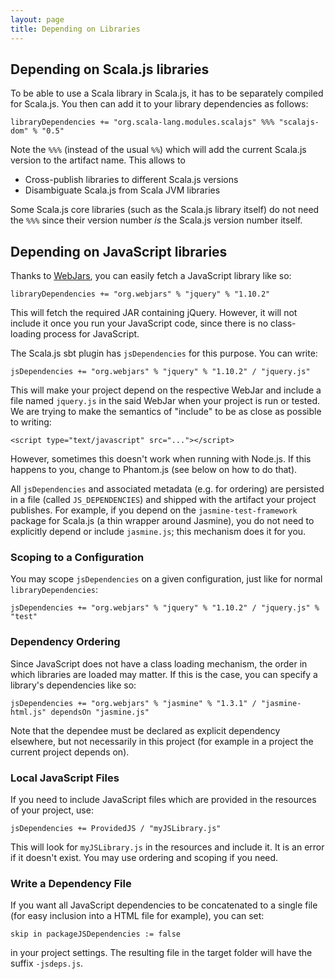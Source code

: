 ```yaml
---
layout: page
title: Depending on Libraries
---
```


## Depending on Scala.js libraries

To be able to use a Scala library in Scala.js, it has to be separately compiled for Scala.js. You then can add it to your library dependencies as follows:

    libraryDependencies += "org.scala-lang.modules.scalajs" %%% "scalajs-dom" % "0.5"

Note the `%%%` (instead of the usual `%%`) which will add the current Scala.js version to the artifact name. This allows to

- Cross-publish libraries to different Scala.js versions
- Disambiguate Scala.js from Scala JVM libraries

Some Scala.js core libraries (such as the Scala.js library itself) do not need the `%%%` since their version number *is* the Scala.js version number itself.

## Depending on JavaScript libraries

Thanks to [WebJars](http://www.webjars.org/), you can easily fetch a JavaScript library like so:

    libraryDependencies += "org.webjars" % "jquery" % "1.10.2"

This will fetch the required JAR containing jQuery. However, it will not include it once you run your JavaScript code, since there is no class-loading process for JavaScript.

The Scala.js sbt plugin has `jsDependencies` for this purpose. You can write:

    jsDependencies += "org.webjars" % "jquery" % "1.10.2" / "jquery.js"

This will make your project depend on the respective WebJar and include a file named `jquery.js` in the said WebJar when your project is run or tested. We are trying to make the semantics of "include" to be as close as possible to writing:

    <script type="text/javascript" src="..."></script>

However, sometimes this doesn't work when running with Node.js. If this happens to you, change to Phantom.js (see below on how to do that).

All `jsDependencies` and associated metadata (e.g. for ordering) are persisted in a file (called `JS_DEPENDENCIES`) and shipped with the artifact your project publishes. For example, if you depend on the `jasmine-test-framework` package for Scala.js (a thin wrapper around Jasmine), you do not need to explicitly depend or include `jasmine.js`; this mechanism does it for you.

### Scoping to a Configuration

You may scope `jsDependencies` on a given configuration, just like for normal `libraryDependencies`:

    jsDependencies += "org.webjars" % "jquery" % "1.10.2" / "jquery.js" % "test"

### Dependency Ordering

Since JavaScript does not have a class loading mechanism, the order in which libraries are loaded may matter. If this is the case, you can specify a library's dependencies like so:

    jsDependencies += "org.webjars" % "jasmine" % "1.3.1" / "jasmine-html.js" dependsOn "jasmine.js"

Note that the dependee must be declared as explicit dependency elsewhere, but not necessarily in this project (for example in a project the current project depends on).

### Local JavaScript Files

If you need to include JavaScript files which are provided in the resources of your project, use:

    jsDependencies += ProvidedJS / "myJSLibrary.js"

This will look for `myJSLibrary.js` in the resources and include it. It is an error if it doesn't exist. You may use ordering and scoping if you need.

### Write a Dependency File

If you want all JavaScript dependencies to be concatenated to a single file (for easy inclusion into a HTML file for example), you can set:

    skip in packageJSDependencies := false

in your project settings. The resulting file in the target folder will have the suffix `-jsdeps.js`.
